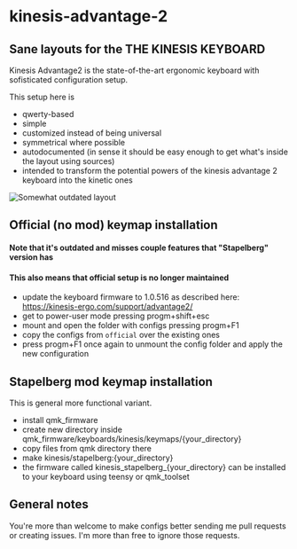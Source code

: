 # kinesis-advantage-2
## Sane layouts for the THE KINESIS KEYBOARD

Kinesis Advantage2 is the state-of-the-art ergonomic keyboard with sofisticated configuration setup.

This setup here is

* qwerty-based
* simple
* customized instead of being universal
* symmetrical where possible
* autodocumented (in sense it should be easy enough to get what's inside the layout using sources)
* intended to transform the potential powers of the kinesis advantage 2 keyboard into the kinetic ones

![Somewhat outdated layout](https://github.com/vlnn/kinesis-advantage-2/blob/master/kinesis-advantage-tamed.png)

## Official (no mod) keymap installation
#### Note that it's outdated and misses couple features that "Stapelberg" version has
#### This also means that official setup is no longer maintained
* update the keyboard firmware to 1.0.516 as described here: https://kinesis-ergo.com/support/advantage2/
* get to power-user mode pressing progm+shift+esc
* mount and open the folder with configs pressing progm+F1
* copy the configs from `official` over the existing ones
* press progm+F1 once again to unmount the config folder and apply the new configuration

## Stapelberg mod keymap installation

This is general more functional variant.

* install qmk_firmware
* create new directory inside qmk_firmware/keyboards/kinesis/keymaps/{your_directory}
* copy files from qmk directory there
* make kinesis/stapelberg:{your_directory}
* the firmware called kinesis_stapelberg_{your_directory} can be installed to your keyboard using teensy or qmk_toolset

## General notes
You're more than welcome to make configs better sending me pull requests or creating issues. I'm more than free to ignore those requests.
